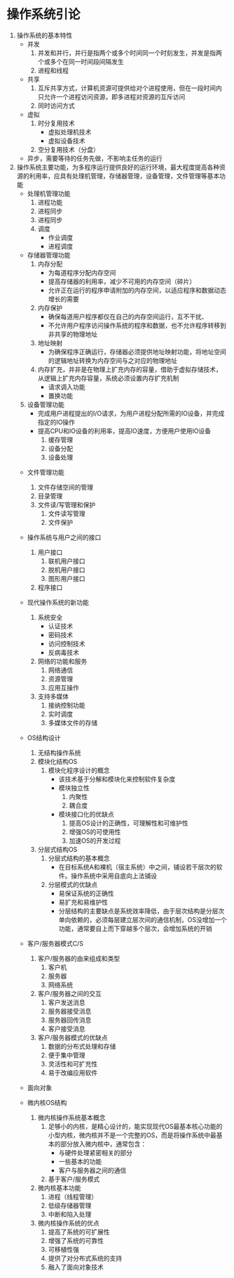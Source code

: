 # 操作系统引论

1. 操作系统的基本特性
   - 并发
     1. 并发和并行，并行是指两个或多个时间同一个时刻发生，并发是指两个或多个在同一时间段间隔发生
     2. 进程和线程
   - 共享
     1. 互斥共享方式，计算机资源可提供给对个进程使用，但在一段时间内只允许一个进程访问资源，即多进程对资源的互斥访问
     2. 同时访问方式
   - 虚拟
     1. 时分复用技术
        - 虚拟处理机技术
        - 虚拟设备技术
     2. 空分复用技术（分盘）
   - 异步，需要等待的任务先做，不影响主任务的运行
2. 操作系统主要功能，为多程序运行提供良好的运行环境，最大程度提高各种资源的利用率，应具有处理机管理，存储器管理，设备管理，文件管理等基本功能
   - 处理机管理功能
     1. 进程功能
     2. 进程同步
     3. 进程同步
     4. 调度
        - 作业调度
        - 进程调度
   - 存储器管理功能
     1. 内存分配
        - 为每道程序分配内存空间
        - 提高存储器的利用率，减少不可用的内存空间（碎片）
        - 允许正在运行的程序申请附加的内存空间，以适应程序和数据动态增长的需要
     2. 内存保护
        - 确保每道用户程序都仅在自己的内存空间运行，互不干扰、
        - 不允许用户程序访问操作系统的程序和数据，也不允许程序转移到非共享的物理地址
     3. 地址映射
        - 为确保程序正确运行，存储器必须提供地址映射功能，将地址空间的逻辑地址转换为内存空间与之对应的物理地址
     4. 内存扩充，并非是在物理上扩充内存的容量，借助于虚拟存储技术，从逻辑上扩充内存容量，系统必须设置内存扩充机制
        - 请求调入功能
        - 置换功能
   5. 设备管理功能
      - 完成用户进程提出的I/O请求，为用户进程分配所需的IO设备，并完成指定的IO操作
      - 提高CPU和IO设备的利用率，提高IO速度，方便用户使用IO设备
        1. 缓存管理
        2. 设备分配
        3. 设备处理
   - 文件管理功能
     1. 文件存储空间的管理
     2. 目录管理
     3. 文件读/写管理和保护
        1. 文件读写管理
        2. 文件保护
   
   - 操作系统与用户之间的接口
     1. 用户接口
        1. 联机用户接口
        2. 脱机用户接口
        3. 图形用户接口
     2. 程序接口
   - 现代操作系统的新功能
     1. 系统安全
        - 认证技术
        - 密码技术
        - 访问控制技术
        - 反病毒技术
     2. 网络的功能和服务
        1. 网络通信
        2. 资源管理
        3. 应用互操作
     3. 支持多媒体
        1. 接纳控制功能
        2. 实时调度
        3. 多媒体文件的存储
   - OS结构设计
     1. 无结构操作系统
     2. 模块化结构OS
        1. 模块化程序设计的概念
           - 该技术基于分解和模块化来控制软件复杂度
           - 模块独立性
             1. 内聚性
             2. 耦合度
           - 模块接口化的优缺点
             1. 提高OS设计的正确性，可理解性和可维护性
             2. 增强OS的可使用性
             3. 加速OS的开发过程
     3. 分层式结构OS
        1. 分层式结构的基本概念
           - 在目标系统A和裸机（宿主系统）中之间，铺设若干层次的软件。操作系统中采用自底向上法铺设
        2. 分层模式的优缺点
           - 易保证系统的正确性
           - 易扩充和易维护性
           - 分层结构的主要缺点是系统效率降低，由于层次结构是分层次单向依赖的，必须每层建立层次间的通信机制，OS没增加一个功能，通常要自上而下穿越多个层次，会增加系统的开销
   - 客户/服务器模式C/S
     1. 客户/服务器的由来组成和类型
        1. 客户机
        2. 服务器
        3. 网络系统
     2. 客户/服务器之间的交互
        1. 客户发送消息
        2. 服务器接受消息
        3. 服务器回传消息
        4. 客户接受消息
     3. 客户/服务器模式的优缺点
        1. 数据的分布式处理和存储
        2. 便于集中管理
        3. 灵活性和可扩充性
        4. 易于改编应用软件
   - 面向对象
   - 微内核OS结构
     1. 微内核操作系统基本概念
        1. 足够小的内核，是精心设计的，能实现现代OS最基本核心功能的小型内核，微内核并不是一个完整的OS，而是将操作系统中最基本的部分放入微内核中，通常包含：
           - 与硬件处理紧密相关的部分
           - 一些基本的功能
           - 客户与服务器之间的通信
        2. 基于客户/服务模式
     2. 微内核基本功能
        1. 进程（线程管理）
        2. 低级存储器管理
        3. 中断和陷入处理
     3. 微内核操作系统的优点
        1. 提高了系统的可扩展性
        2. 增强了系统的可靠性
        3. 可移植性强
        4. 提供了对分布式系统的支持
        5. 融入了面向对象技术